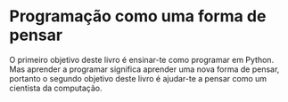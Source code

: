 # Programação como uma forma de pensar

O primeiro objetivo deste livro é ensinar-te como programar em Python. Mas
aprender a programar significa aprender uma nova forma de pensar, portanto o 
segundo objetivo deste livro é ajudar-te a pensar como um cientista da 
computação.
